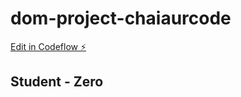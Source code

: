 # dom-project-chaiaurcode

[Edit in Codeflow ⚡️](https://stackblitz.com/~/github.com/hiteshchoudhary/dom-project-chaiaurcode)

<h2>Student - Zero</h2>